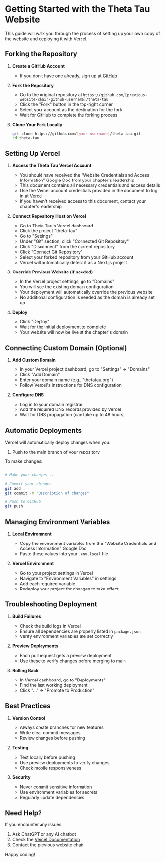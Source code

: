 # Getting Started with the Theta Tau Website

This guide will walk you through the process of setting up your own copy of the website and deploying it with Vercel.

## Forking the Repository

1. **Create a GitHub Account**
   - If you don't have one already, sign up at [GitHub](https://github.com)

2. **Fork the Repository**
   - Go to the original repository at `https://github.com/[previous-website-chair-github-username]/theta-tau`
   - Click the "Fork" button in the top-right corner
   - Select your account as the destination for the fork
   - Wait for GitHub to complete the forking process

3. **Clone Your Fork Locally**
   ```bash
   git clone https://github.com/[your-username]/theta-tau.git
   cd theta-tau
   ```

## Setting Up Vercel

1. **Access the Theta Tau Vercel Account**
   - You should have received the "Website Credentials and Access Information" Google Doc from your chapter's leadership
   - This document contains all necessary credentials and access details
   - Use the Vercel account credentials provided in the document to log in at [Vercel](https://vercel.com)
   - If you haven't received access to this document, contact your chapter's leadership
     
2. **Connect Repository Host on Vercel**
   - Go to Theta Tau's Vercel dashboard
   - Click the project "theta-tau"
   - Go to "Settings"
   - Under "Git" section, click "Connected Git Repository"
   - Click "Disconnect" from the current repository
   - Click "Connect Git Repository"
   - Select your forked repository from your GitHub account
   - Vercel will automatically detect it as a Next.js project

3. **Override Previous Website (if needed)**
   - In the Vercel project settings, go to "Domains"
   - You will see the existing domain configuration
   - Your deployment will automatically override the previous website
   - No additional configuration is needed as the domain is already set up

4. **Deploy**
   - Click "Deploy"
   - Wait for the initial deployment to complete
   - Your website will now be live at the chapter's domain

## Connecting Custom Domain (Optional)

1. **Add Custom Domain**
   - In your Vercel project dashboard, go to "Settings" → "Domains"
   - Click "Add Domain"
   - Enter your domain name (e.g., "thetatau.org")
   - Follow Vercel's instructions for DNS configuration

2. **Configure DNS**
   - Log in to your domain registrar
   - Add the required DNS records provided by Vercel
   - Wait for DNS propagation (can take up to 48 hours)

## Automatic Deployments

Vercel will automatically deploy changes when you:
1. Push to the main branch of your repository

To make changes:
```bash

# Make your changes...

# Commit your changes
git add .
git commit -m "Description of changes"

# Push to GitHub
git push
```

## Managing Environment Variables

1. **Local Environment**
   - Copy the environment variables from the "Website Credentials and Access Information" Google Doc
   - Paste these values into your `.env.local` file

2. **Vercel Environment**
   - Go to your project settings in Vercel
   - Navigate to "Environment Variables" in settings
   - Add each required variable
   - Redeploy your project for changes to take effect

## Troubleshooting Deployment

1. **Build Failures**
   - Check the build logs in Vercel
   - Ensure all dependencies are properly listed in `package.json`
   - Verify environment variables are set correctly

2. **Preview Deployments**
   - Each pull request gets a preview deployment
   - Use these to verify changes before merging to main

3. **Rolling Back**
   - In Vercel dashboard, go to "Deployments"
   - Find the last working deployment
   - Click "..." → "Promote to Production"

## Best Practices

1. **Version Control**
   - Always create branches for new features
   - Write clear commit messages
   - Review changes before pushing

2. **Testing**
   - Test locally before pushing
   - Use preview deployments to verify changes
   - Check mobile responsiveness

3. **Security**
   - Never commit sensitive information
   - Use environment variables for secrets
   - Regularly update dependencies

## Need Help?

If you encounter any issues:
1. Ask ChatGPT or any AI chatbot
2. Check the [Vercel Documentation](https://vercel.com/docs)
3. Contact the previous website chair

Happy coding!
